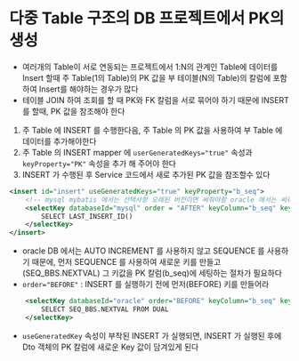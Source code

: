 # 다중 Table 구조의 DB 프로젝트에서 PK의 생성
- 여러개의 Table이 서로 연동되는 프로젝트에서 1:N의 관계인 Table에 데이터를 Insert 할때 주 Table(1의 Table)의 PK 값을 부 테이블(N의 Table)의 칼럼에 포함하여 Insert를 해야하는 경우가 많다
- 테이블 JOIN 하여 조회를 할 때 PK와 FK 칼럼을 서로 묶어야 하기 때문에 INSERT 를 할때, PK 값을 참조해야 한다
1. 주 Table 에 INSERT 를 수행한다음, 주 Table 의 PK 값을 사용하여 부 Table 에 데이터를 추가해야한다
2. 주 Table 의 INSERT mapper 에 `userGeneratedKeys="true"` 속성과 `keyProperty="PK"` 속성을 추가 해 주어야 한다
3. INSERT 가 수행된 후 Service 코드에서 새로 추가된 PK 값을 참조할수 있다
``` xml
<insert id="insert" useGeneratedKeys="true" keyProperty="b_seq">
	<!-- mysql mybatis 에서는 선택사항 오래된 버전이면 써줘야함 oracle 에서는 써줘야함-->
	<selectKey databaseId="mysql" order = "AFTER" keyColumn="b_seq" keyProperty="b_seq">
		SELECT LAST_INSERT_ID()
	</selectKey>
</insert>
```

- oracle DB 에서는 AUTO INCREMENT 를 사용하지 않고 SEQUENCE 를 사용하기 때문에, 먼저 SEQUENCE 를 사용하여 새로운 키를 만들고(SEQ_BBS.NEXTVAL) 그 키값을 PK 칼럼(b_seq)에 세팅하는 절차가 필요하다
- `order="BEFORE"` : INSERT 를 실행하기 전에 먼저(BEFORE) 키를 만들어라
```xml
	<selectKey databaseId="oracle" order="BEFORE" keyColumn="b_seq" keyProperty="b_seq">
		SELECT SEQ_BBS.NEXTVAL FROM DUAL
	</selectKey>
```

- `useGeneratedKey` 속성이 부착된 INSERT 가 실행되면, INSERT 가 실행된 후에 Dto 객체의 PK 칼럼에 새로운 Key 값이 담겨있게 된다